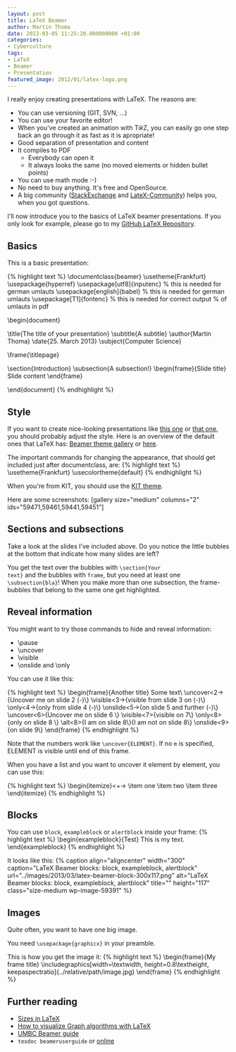 ```yaml
---
layout: post
title: LaTeX Beamer
author: Martin Thoma
date: 2013-03-05 11:25:20.000000000 +01:00
categories:
- Cyberculture
tags:
- LaTeX
- Beamer
- Presentation
featured_image: 2012/01/latex-logo.png
---
```

I really enjoy creating presentations with LaTeX. The reasons are:

<ul>
  <li>You can use versioning (GIT, SVN, ...)</li>
  <li>You can use your favorite editor!</li>
  <li>When you've created an animation with Ti<em>k</em>Z, you can easily go one step back an go through it as fast as it is apropriate!</li>
  <li>Good separation of presentation and content</li>
  <li>It compiles to PDF
    <ul>
      <li>Everybody can open it</li>
      <li>It always looks the same (no moved elements or hidden bullet points)</li>
    </ul>
  </li>
  <li>You can use math mode :-)</li>
  <li>No need to buy anything. It's free and OpenSource.</li>
  <li>A big community (<a href="http://tex.stackexchange.com/questions/tagged/beamer">StackExchange</a> and <a href="http://www.latex-community.org/forum/viewforum.php?f=3">LateX-Community</a>) helps you, when you got questions.</li>
</ul>

I'll now introduce you to the basics of LaTeX beamer presentations. If you only look for example, please go to my <a href="https://github.com/MartinThoma/LaTeX-examples/tree/master/presentations">GitHub LaTeX Repository</a>.

<h2>Basics</h2>

This is a basic presentation:

{% highlight text %}
\documentclass{beamer}
\usetheme{Frankfurt}
\usepackage{hyperref}
\usepackage[utf8]{inputenc} % this is needed for german umlauts
\usepackage[english]{babel} % this is needed for german umlauts
\usepackage[T1]{fontenc}    % this is needed for correct output 
                            % of umlauts in pdf

\begin{document}

\title{The title of your presentation}
\subtitle{A subtitle}
\author{Martin Thoma}
\date{25. March 2013}
\subject{Computer Science}

\frame{\titlepage}

\section{Introduction}
\subsection{A subsection!}
\begin{frame}{Slide title}
    Slide content
\end{frame}

\end{document}
{% endhighlight %}

<h2>Style</h2>
If you want to create nice-looking presentations like <a href="../images/2013/03/tutorium-05.pdf">this one</a> or <a href="../images/2013/03/google-presentation.pdf">that one</a>, you should probably adjust the style. Here is an overview of the default ones that LaTeX has: <a href="http://deic.uab.es/~iblanes/beamer_gallery/">Beamer theme gallery</a> or <a href="http://latex.simon04.net/">here</a>.

The important commands for changing the appearance, that should get included just after documentclass, are:
{% highlight text %}
\usetheme{Frankfurt}
\usecolortheme{default}
{% endhighlight %}

When you're from KIT, you should use the <a href="https://sdqweb.ipd.kit.edu/wiki/Dokumentvorlagen">KIT theme</a>.

Here are some screenshots:
[gallery size="medium" columns="2" ids="59471,59461,59441,59451"]

<h2>Sections and subsections</h2>
Take a look at the slides I've included above. Do you notice the little bubbles at the bottom that indicate how many slides are left?

You get the text over the bubbles with <code>\section{Your text}</code> and the bubbles with <code>frame</code>, but you need at least one <code>\subsection{bla}</code>! When you make more than one subsection, the frame-bubbles that belong to the same one get highlighted.

<h2>Reveal information</h2>
You might want to try those commands to hide and reveal information:

<ul>
  <li>\pause</li>
  <li>\uncover</li>
  <li>\visible</li>
  <li>\onslide and \only</li>
</ul>

You can use it like this:

{% highlight text %}
\begin{frame}{Another title}
    Some text\\
    \uncover<2->{Uncover me on slide 2 (-)\\}
    \visible<3->{visible from slide 3 on (-)\\}
    \only<4->{only from slide 4 (-)\\} 
    \onslide<5->{on slide 5 and further (-)\\}
    \uncover<6>{Uncover me on slide 6 \\}
    \visible<7>{visible on 7\\}
    \only<8>{only on slide 8 \\} 
    \alt<8>{I am on slide 8\\}{I am not on slide 8\\}
    \onslide<9>{on slide 9\\}
\end{frame}
{% endhighlight %}

Note that the numbers work like <code>\uncover<n-m>{ELEMENT}</code>. If no <code>m</code> is specified, ELEMENT is visible until end of this frame.

When you have a list and you want to uncover it element by element, you can use this:

{% highlight text %}
\begin{itemize}<+->
    \item one
    \item two
    \item three
\end{itemize}
{% endhighlight %}

<h2>Blocks</h2>
You can use <code>block</code>, <code>exampleblock</code> or <code>alertblock</code> inside your frame:
{% highlight text %}
\begin{exampleblock}{Test}
  This is my text.
\end{exampleblock}
{% endhighlight %}

It looks like this:
{% caption align="aligncenter" width="300" caption="LaTeX Beamer blocks: block, exampleblock, alertblock" url="../images/2013/03/latex-beamer-block-300x117.png" alt="LaTeX Beamer blocks: block, exampleblock, alertblock" title="" height="117" class="size-medium wp-image-59391" %}

<h2>Images</h2>
Quite often, you want to have one big image.

You need <code>\usepackage{graphicx}</code> in your preamble.

This is how you get the image it:
{% highlight text %}
\begin{frame}{My frame title}
    \includegraphics[width=\textwidth, height=0.8\textheight, keepaspectratio]{../relative/path/image.jpg}
\end{frame}
{% endhighlight %}

<h2>Further reading</h2>
<ul>
  <li><a href="../sizes-in-latex/" title="Sizes in LaTeX">Sizes in LaTeX</a></li>
  <li><a href="../how-to-visualize-graph-algorithms-with-latex/" title="How to visualize Graph algorithms with LaTeX">How to visualize Graph algorithms with LaTeX</a></li>
  <li><a href="http://www.math.umbc.edu/~rouben/beamer/beamer_guide.pdf">UMBC Beamer guide</a></li>
  <li><code>texdoc beameruserguide</code> or <a href="http://www.tex.ac.uk/tex-archive/macros/latex/contrib/beamer/doc/beameruserguide.pdf">online</a></li>
</ul>
